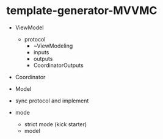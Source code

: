 # template-generator-MVVMC

* ViewModel
  - protocol
    - ~ViewModeling
    - inputs
    - outputs
    - CoordinatorOutputs
* Coordinator
* Model
* sync protocol and implement

* mode
  - strict mode (kick starter)
  - model
